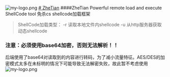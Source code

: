![my-logo.png](https://raw.githubusercontent.com/yqcs/ZheTian/master/images/logo.png "my-logo")
[# ZheTian](https://github.com/yqcs/ZheTian/)
 ####ZheTian Powerful remote load and execute ShellCode tool
免杀cs shellcode加载框架
>ShellCode加载类型：
-r 读取本地文件内shellcode
-u 从http服务器获取动态shellcode

### 注意：必须使用base64加密，否则无法解析！！
后端使用了base64对读取到的内容进行转码，为了减小流量特征。AES/DES的加密模式太多在未标明的情况下可能导致无法解密失败，故此暂不考虑使用
![my-logo.png](https://raw.githubusercontent.com/yqcs/ZheTian/master/images/1.png "my-logo")
